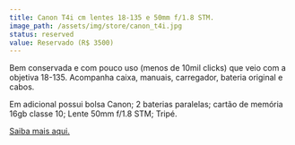 ```yaml
---
title: Canon T4i cm lentes 18-135 e 50mm f/1.8 STM.
image_path: /assets/img/store/canon_t4i.jpg
status: reserved
value: Reservado (R$ 3500)
---
```

Bem conservada e com pouco uso (menos de 10mil clicks) que veio com a objetiva 18-135. Acompanha caixa, manuais, carregador, bateria original e cabos.

Em adicional possui bolsa Canon; 2 baterias paralelas; cartão de memória 16gb classe 10; Lente 50mm f/1.8 STM; Tripé.

<a href="https://www.usa.canon.com/internet/portal/us/home/support/details/cameras/support-dslr/eos-rebel-t4i">Saiba mais aqui.</a>
